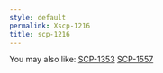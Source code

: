 ```yaml
---
style: default
permalink: Xscp-1216
title: scp-1216
---
```

You may also like:
[SCP-1353](http://scp-wiki.net/scp-1353)
[SCP-1557](http://scp-wiki.net/scp-1557)